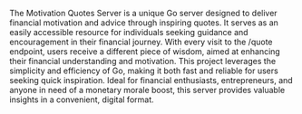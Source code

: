 The Motivation Quotes Server is a unique Go server designed to deliver financial motivation and advice through inspiring quotes. It serves as an easily accessible resource for individuals seeking guidance and encouragement in their financial journey. With every visit to the /quote endpoint, users receive a different piece of wisdom, aimed at enhancing their financial understanding and motivation. This project leverages the simplicity and efficiency of Go, making it both fast and reliable for users seeking quick inspiration. Ideal for financial enthusiasts, entrepreneurs, and anyone in need of a monetary morale boost, this server provides valuable insights in a convenient, digital format.





